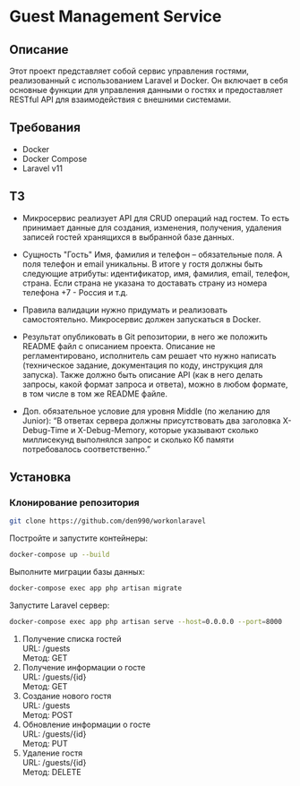 # Guest Management Service

## Описание

Этот проект представляет собой сервис управления гостями, реализованный с использованием Laravel и Docker. Он включает в себя основные функции для управления данными о гостях и предоставляет RESTful API для взаимодействия с внешними системами.

## Требования

- Docker
- Docker Compose
- Laravel v11
## ТЗ
- Микросервис реализует API для CRUD операций над гостем. То есть принимает данные для создания, изменения, получения, удаления записей гостей хранящихся в выбранной базе данных.

- Сущность "Гость" Имя, фамилия и телефон – обязательные поля. А поля телефон и email уникальны. В итоге у гостя должны быть следующие атрибуты: идентификатор, имя, фамилия, email, телефон, страна. Если страна не указана то доставать страну из номера телефона +7 - Россия и т.д.

- Правила валидации нужно придумать и реализовать самостоятельно. Микросервис должен запускаться в Docker.

- Результат опубликовать в Git репозитории, в него же положить README файл с описанием проекта. Описание не регламентировано, исполнитель сам решает что нужно написать (техническое задание, документация по коду, инструкция для запуска). Также должно быть описание API (как в него делать запросы, какой формат запроса и ответа), можно в любом формате, в том числе в том же README файле.

- Доп. обязательное условие для уровня Middle (по желанию для Junior): “В ответах сервера должны присутствовать два заголовка X-Debug-Time и X-Debug-Memory, которые указывают сколько миллисекунд выполнялся запрос и сколько Кб памяти потребовалось соответственно.”


## Установка

### Клонирование репозитория

```bash
git clone https://github.com/den990/workonlaravel
```
Постройте и запустите контейнеры:

```bash
docker-compose up --build
```
Выполните миграции базы данных:

```bash
docker-compose exec app php artisan migrate
```
Запустите Laravel сервер:

```bash
docker-compose exec app php artisan serve --host=0.0.0.0 --port=8000
```

1. Получение списка гостей<br/>
   URL: /guests<br/>
   Метод: GET<br/>
2. Получение информации о госте <br/>
   URL: /guests/{id} <br/>
   Метод: GET<br/>
3. Создание нового гостя <br/>
   URL: /guests<br/>
   Метод: POST<br/>
4. Обновление информации о госте<br/>
   URL: /guests/{id}<br/>
   Метод: PUT<br/>
5. Удаление гостя<br/>
      URL: /guests/{id}<br/>
      Метод: DELETE<br/>
